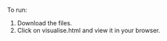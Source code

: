 To run:<br/>
1. Download the files.<br/>
2. Click on visualise.html and view it in your browser.<br/>
